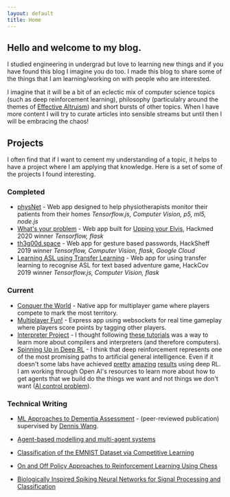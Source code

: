 ```yaml
---
layout: default
title: Home
---
```


<head>
  <script src="/assets/js/p5.js"></script>
  <script src="/assets/js/script.js"></script>
  <script src="/assets/js/p5.play.js"></script>
</head>

<div id="anime1" markdown="1"></div>

<div id="intro" markdown="1">

## Hello and welcome to my blog.

I studied engineering in undergrad but love to learning new things and if you have found this blog I imagine you do too. I made this blog to share some of the things that I am learning/working on with people who are interested.

I imagine that it will be a bit of an eclectic mix of computer science topics (such as deep reinforcement learning), philosophy (particulalry around the themes of [Effective Altruism](https://www.effectivealtruism.org/articles/introduction-to-effective-altruism/)) and short bursts of other topics. When I have more content I will try to curate articles into sensible streams but until then I will be embracing the chaos!



## Projects

I often find that if I want to cement my understanding of a topic, it helps to
have a project where I am applying that knowledge. Here is a set
of some of the projects I found interesting.

</div>

<div id="anime2" markdown="1"></div>
<div id="project" markdown="1">

### Completed

* [physNet](https://devpost.com/software/physionet)
\- Web app designed to help physiotherapists monitor their patients from their
homes *Tensorflow.js, Computer Vision, p5, ml5, node.js*
* [What's your problem](https://devpost.com/software/what-s-your-problem)
\- Web app built for [Upping your Elvis](https://www.uppingyourelvis.com/), Hackmed 2020 winner *Tensorflow, flask*
* [th3g00d.space](https://devpost.com/software/th3g00d-space)
\- Web app for gesture based passwords, HackSheff 2019 winner *Tensorflow, Computer Vision, flask, Google Cloud*
* [Learning ASL using Transfer Learning](https://devpost.com/software/covhack19)
\- Web app for using transfer learning to recognise ASL for text based adventure game, HackCov 2019 winner *Tensorflow.js, Computer Vision, flask*



### Current
* [Conquer the World](https://github.com/JamesDHW/CTW) - Native app for
multiplayer game where players compete to mark the most territory.
* [Multiplayer Fun!](https://github.com/Calebp98/multiplayerGame) - Express app
using websockets for real time gameplay where players score points by tagging other players.
* [Interpreter Project](https://ruslanspivak.com/lsbasi-part1/) - I thought following [these tutorials](https://ruslanspivak.com/lsbasi-part1/) was a way to learn more about compilers and interpreters (and therefore computers).
* [Spinning Up in Deep RL](https://spinningup.openai.com/en/latest/) - I think that deep reinforcement represents one of the most promising paths to artificial general intelligence. Even if it doesn't some labs have achieved [pretty](https://deepmind.com/blog/article/alphastar-mastering-real-time-strategy-game-starcraft-ii) [amazing](https://openai.com/blog/better-language-models/) [results](https://openai.com/progress/) using deep RL. I am working through Open AI's resources to learn more about how to get agents that we build do the things we want and not things we don't want ([AI control problem](https://en.wikipedia.org/wiki/AI_control_problem)).
</div>

### Technical Writing

* [ML Approaches to Dementia Assessment](https://actaneurocomms.biomedcentral.com/articles/10.1186/s40478-019-0858-4) - \(peer-reviewed publication\) supervised by [Dennis Wang](https://www.sheffield.ac.uk/medicine/people/neuroscience/dennis-wang).

* [Agent-based modelling and multi-agent systems](https://drive.google.com/file/d/1vsccYW0N7Mt7xLJURUl8U4mhBoQyBw1O/view?usp=sharing)

* [Classification of the EMNIST Dataset via Competitive Learning](https://drive.google.com/file/d/1pI40ETUCC2W7viSdWN-5rEDeinzqgRzo/view?usp=sharing)

* [On and Off Policy Approaches to Reinforcement Learning Using Chess](https://drive.google.com/file/d/1BhR2fk2Mx0MFhYsFuF2ij36lyInXHP1C/view?usp=sharing)

* [Biologically Inspired Spiking Neural Networks for Signal Processing and Classification](https://drive.google.com/file/d/1F5dYXYh88d9vw5vTYYn2EMT95H_SdMKr/view?usp=sharing)
